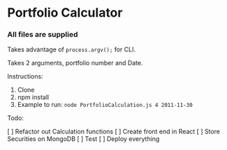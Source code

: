 # Portfolio Calculator

### All files are supplied

Takes advantage of `process.argv();` for CLI.

Takes 2 arguments, portfolio number and Date.

Instructions:

1. Clone
2. npm install
3. Example to run: `node PortfolioCalculation.js 4 2011-11-30`

Todo:

 [ ] Refactor out Calculation functions
 [ ] Create front end in React
 [ ] Store Securities on MongoDB
 [ ] Test
 [ ] Deploy everything
